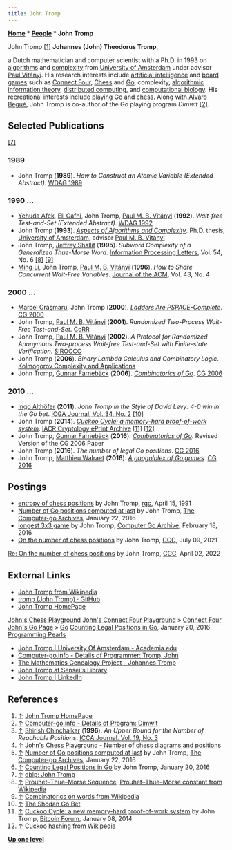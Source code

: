 ```yaml
---
title: John Tromp
---
```

**[Home](Home "Home") \* [People](People "People") \* John Tromp**



 [](https://tromp.github.io/) John Tromp <a id="cite-note-1" href="#cite-ref-1">[1]</a> 
**Johannes (John) Theodorus Tromp**,  

a Dutch mathematician and computer scientist with a Ph.D. in 1993 on [algorithms](Algorithms "Algorithms") and [complexity](https://en.wikipedia.org/wiki/Computational_complexity_theory) from [University of Amsterdam](https://en.wikipedia.org/wiki/University_of_Amsterdam) under advisor [Paul Vitányi](Mathematician#PVitany "Mathematician"). 
His research interests include [artificial intelligence](Artificial_Intelligence "Artificial Intelligence") and [board games](Games "Games") such as [Connect Four](Connect_Four "Connect Four"), [Chess](Chess "Chess") and [Go](Go "Go"), complexity, [algorithmic information theory](https://en.wikipedia.org/wiki/Algorithmic_information_theory), [distributed computing](https://en.wikipedia.org/wiki/Distributed_computing), and [computational biology](https://en.wikipedia.org/wiki/Computational_biology). 
His recreational interests include playing [Go](Go "Go") and [chess](Chess "Chess"). Along with [Álvaro Begué](%C3%81lvaro_Begu%C3%A9 "Álvaro Begué"), John Tromp is co-author of the Go playing program *Dimwit* <a id="cite-note-2" href="#cite-ref-2">[2]</a>.



## Selected Publications


<a id="cite-note-7" href="#cite-ref-7">[7]</a>



### 1989


* John Tromp (**1989**). *How to Construct an Atomic Variable (Extended Abstract)*. [WDAG 1989](http://www.informatik.uni-trier.de/~ley/db/conf/wdag/wdag89.html#Tromp89)


### 1990 ...


* [Yehuda Afek](http://www.informatik.uni-trier.de/~ley/pers/hd/a/Afek:Yehuda.html), [Eli Gafni](http://www.informatik.uni-trier.de/~ley/pers/hd/g/Gafni:Eli.html), John Tromp, [Paul M. B. Vitányi](Mathematician#PVitany "Mathematician") (**1992**). *Wait-free Test-and-Set (Extended Abstract)*. [WDAG 1992](http://www.informatik.uni-trier.de/~ley/db/conf/wdag/wdag92.html#AfekGTV92)
* John Tromp (**1993**). *[Aspects of Algorithms and Complexity](https://tromp.github.io/thesis.html)*. Ph.D. thesis, [University of Amsterdam](https://en.wikipedia.org/wiki/University_of_Amsterdam), advisor [Paul M. B. Vitányi](Mathematician#PVitany "Mathematician")
* John Tromp, [Jeffrey Shallit](Mathematician#JShallit "Mathematician") (**1995**). *Subword Complexity of a Generalized Thue-Morse Word*. [Information Processing Letters](https://en.wikipedia.org/wiki/Information_Processing_Letters), Vol. 54, No. 6 <a id="cite-note-8" href="#cite-ref-8">[8]</a> <a id="cite-note-9" href="#cite-ref-9">[9]</a>
* [Ming Li](http://www.informatik.uni-trier.de/~ley/pers/hd/l/Li:Ming.html), John Tromp, [Paul M. B. Vitányi](Mathematician#PVitany "Mathematician") (**1996**). *How to Share Concurrent Wait-Free Variables*. [Journal of the ACM](ACM#Journal "ACM"), Vol. 43, No. 4


### 2000 ...


* [Marcel Crâşmaru](index.php?title=Marcel_Cr%C3%A2%C5%9Fmaru&action=edit&redlink=1 "Marcel Crâşmaru (page does not exist)"), John Tromp (**2000**). *[Ladders Are PSPACE-Complete](http://link.springer.com/chapter/10.1007/3-540-45579-5_16)*. [CG 2000](CG_2000 "CG 2000")
* John Tromp, [Paul M. B. Vitányi](Mathematician#PVitany "Mathematician") (**2001**). *Randomized Two-Process Wait-Free Test-and-Set*. [CoRR](http://www.informatik.uni-trier.de/~ley/db/journals/corr/corr0106.html#cs-DC-0106056)
* John Tromp, [Paul M. B. Vitányi](Mathematician#PVitany "Mathematician") (**2002**). *A Protocol for Randomized Anonymous Two-process Wait-free Test-and-Set with Finite-state Verification*. [SIROCCO](http://www.informatik.uni-trier.de/~ley/db/conf/sirocco/sirocco2002.html#TrompV02)
* John Tromp (**2006**). *Binary Lambda Calculus and Combinatory Logic*. [Kolmogorov Complexity and Applications](http://www.informatik.uni-trier.de/~ley/db/conf/dagstuhl/P6051.html#Tromp06)
* John Tromp, [Gunnar Farnebäck](Gunnar_Farneb%C3%A4ck "Gunnar Farnebäck") (**2006**). *[Combinatorics of Go](http://link.springer.com/chapter/10.1007/978-3-540-75538-8_8)*. [CG 2006](CG_2006 "CG 2006")


### 2010 ...


* [Ingo Althöfer](Ingo_Alth%C3%B6fer "Ingo Althöfer") (**2011**). *John Tromp in the Style of David Levy: 4-0 win in the Go bet*. [ICGA Journal, Vol. 34, No. 2](ICGA_Journal#34_2 "ICGA Journal") <a id="cite-note-10" href="#cite-ref-10">[10]</a>
* John Tromp (**2014**). *[Cuckoo Cycle: a memory-hard proof-of-work system](https://github.com/tromp/cuckoo/blob/master/cuckoo.pdf)*. [IACR Cryptology ePrint Archive](http://www.informatik.uni-trier.de/~ley/db/journals/iacr/iacr2014.html#Tromp14) <a id="cite-note-11" href="#cite-ref-11">[11]</a> <a id="cite-note-12" href="#cite-ref-12">[12]</a>
* John Tromp, [Gunnar Farnebäck](Gunnar_Farneb%C3%A4ck "Gunnar Farnebäck") (**2016**). *[Combinatorics of Go](https://slidelegend.com/combinatorics-of-go-john-tromp_59e6582d1723dd4ae3fc8239.html)*. Revised Version of the CG 2006 Paper
* John Tromp (**2016**). *The number of legal Go positions*. [CG 2016](CG_2016 "CG 2016")
* John Tromp, [Matthieu Walraet](Matthieu_Walraet "Matthieu Walraet") (**2016**). *[A googolplex of Go games](Matthieu_Walraet#googolplex "Matthieu Walraet")*. [CG 2016](CG_2016 "CG 2016")


## Postings


* [entropy of chess positions](https://groups.google.com/d/msg/rec.games.chess/pyM6LfZPbvY/DO2V0y4BezIJ) by John Tromp, [rgc](Computer_Chess_Forums "Computer Chess Forums"), April 15, 1991
* [Number of Go positions computed at last](https://groups.google.com/d/msg/computer-go-archive/jlVCk9IRGEY/us3LHpTPCgAJ) by John Tromp, [The Computer-go Archives](http://computer-go.org/pipermail/computer-go/), January 22, 2016
* [longest 3x3 game](https://groups.google.com/d/msg/computer-go-archive/sTHY0pBpm0o/3s_YkoUlBQAJ) by John Tromp, [Computer Go Archive](https://groups.google.com/forum/#!forum/computer-go-archive), February 18, 2016
* [On the number of chess positions](http://www.talkchess.com/forum3/viewtopic.php?f=7&t=77685) by John Tromp, [CCC](CCC "CCC"), July 09, 2021


 [Re: On the number of chess positions](https://www.talkchess.com/forum3/viewtopic.php?f=7&t=77685&start=34) by John Tromp, [CCC](CCC "CCC"), April 02, 2022
## External Links


* [John Tromp from Wikipedia](https://en.wikipedia.org/wiki/John_Tromp)
* [tromp (John Tromp) · GitHub](https://github.com/tromp)
* [John Tromp HomePage](https://tromp.github.io/)


 [John's Chess Playground](https://tromp.github.io/chess/chess.html)
 [John's Connect Four Playground](https://tromp.github.io/c4/c4.html) » [Connect Four](Connect_Four "Connect Four")
 [John's Go Page](https://tromp.github.io/go.html) » [Go](Go "Go")
 [Counting Legal Positions in Go](https://tromp.github.io/go/legal.html), January 20, 2016
 [Programming Pearls](https://tromp.github.io/pearls.html)
* [John Tromp | University Of Amsterdam - Academia.edu](http://amsterdam.academia.edu/JohnTromp)
* [Computer-go.info - Details of Programmer: Tromp, John](http://www.computer-go.info/db/operson.php?a=Tromp%2C+John)
* [The Mathematics Genealogy Project - Johannes Tromp](https://genealogy.math.ndsu.nodak.edu/id.php?id=66084)
* [John Tromp at Sensei's Library](http://senseis.xmp.net/?JohnTromp)
* [John Tromp | LinkedIn](https://www.linkedin.com/in/john-tromp-b1601b8/)


## References


1. <a id="cite-ref-1" href="#cite-note-1">↑</a> [John Tromp HomePage](https://tromp.github.io/)
2. <a id="cite-ref-2" href="#cite-note-2">↑</a> [Computer-go.info - Details of Program: Dimwit](http://www.computer-go.info/db/oprog.php?a=Dimwit)
3. <a id="cite-ref-3" href="#cite-note-3">↑</a> [Shirish Chinchalkar](Shirish_Chinchalkar "Shirish Chinchalkar") (**1996**). *An Upper Bound for the Number of Reachable Positions*. [ICCA Journal, Vol. 19, No. 3](ICGA_Journal#19_3 "ICGA Journal")
4. <a id="cite-ref-4" href="#cite-note-4">↑</a> [John's Chess Playground - Number of chess diagrams and positions](https://tromp.github.io/chess/chess.html)
5. <a id="cite-ref-5" href="#cite-note-5">↑</a> [Number of Go positions computed at last](https://groups.google.com/d/msg/computer-go-archive/jlVCk9IRGEY/us3LHpTPCgAJ) by John Tromp, [The Computer-go Archives](http://computer-go.org/pipermail/computer-go/), January 22, 2016
6. <a id="cite-ref-6" href="#cite-note-6">↑</a> [Counting Legal Positions in Go](http://tromp.github.io/go/legal.html) by John Tromp, January 20, 2016
7. <a id="cite-ref-7" href="#cite-note-7">↑</a> [dblp: John Tromp](https://dblp.uni-trier.de/pers/hd/t/Tromp:John)
8. <a id="cite-ref-8" href="#cite-note-8">↑</a> [Prouhet–Thue–Morse Sequence](Max_Euwe#ProuhetThueMorseSequence "Max Euwe"), [Prouhet–Thue–Morse constant from Wikipedia](https://en.wikipedia.org/wiki/Prouhet%E2%80%93Thue%E2%80%93Morse_constant)
9. <a id="cite-ref-9" href="#cite-note-9">↑</a> [Combinatorics on words from Wikipedia](https://en.wikipedia.org/wiki/Combinatorics_on_words)
10. <a id="cite-ref-10" href="#cite-note-10">↑</a> [The Shodan Go Bet](http://dcook.org/gobet/)
11. <a id="cite-ref-11" href="#cite-note-11">↑</a> [Cuckoo Cycle: a new memory-hard proof-of-work system](https://bitcointalk.org/index.php?topic=405483.0) by John Tromp, [Bitcoin Forum](https://bitcointalk.org/index.php), January 08, 2014
12. <a id="cite-ref-12" href="#cite-note-12">↑</a> [Cuckoo hashing from Wikipedia](https://en.wikipedia.org/wiki/Cuckoo_hashing)

**[Up one level](People "People")**







 
